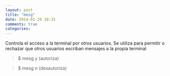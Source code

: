 ```yaml
---
layout: post
title: "mesg"
date: 2014-01-29 18:32
comments: true
categories: 
---
```

Controla el acceso a la terminal por otros usuarios. Se utiliza para permitir o rechazar que otros usuarios escriban mensajes a la propia terminal

>$ mesg y   (autoriza)

>$ mesg n   (desautoriza)

